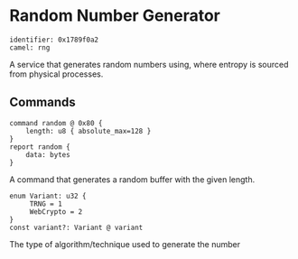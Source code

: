 # Random Number Generator

    identifier: 0x1789f0a2
    camel: rng

A service that generates random numbers using, where entropy is sourced from physical processes.

## Commands

    command random @ 0x80 {
        length: u8 { absolute_max=128 }
    }
    report random {
        data: bytes
    }

A command that generates a random buffer with the given length.

    enum Variant: u32 {
         TRNG = 1
         WebCrypto = 2
    }
    const variant?: Variant @ variant

The type of algorithm/technique used to generate the number
